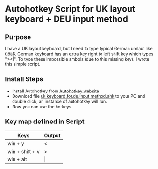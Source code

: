 # Autohotkey Script for UK layout keyboard + DEU input method

Purpose
--------------
I have a UK layout keyboard, but I need to type typical German umlaut like üöäß. German keyboard has an extra key right to left shift key which types "><|".  To type these impossible smbols (due to this missing key), I wrote this simple script.

Install Steps
--------------
* Install Autohotkey from [Autohotkey website](https://autohotkey.com/)
* Download file [uk.keyboard.for.de.input.method.ahk](./uk.keyboard.for.de.input.method.ahk) to your PC and double click, an instance of autohotkey will run. 
* Now you can use the hotkeys. 

Key map defined in Script
--------------

Keys | Output
--------- | --------
win + y  | <
win + shift + y  | > 
win + alt     | \|
